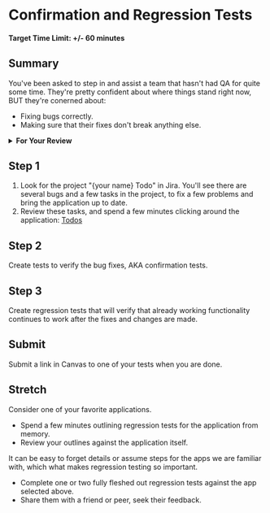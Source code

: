 # Confirmation and Regression Tests

#### Target Time Limit: +/- 60 minutes

## Summary

You've been asked to step in and assist a team that hasn't had QA for quite some
time. They're pretty confident about where things stand right now, BUT they're
conerned about:

- Fixing bugs correctly.
- Making sure that their fixes don't break anything else.

<details> <summary> <strong> For Your Review </strong> </summary>

If you're feeling uncertain on where to start in this project, look over the
following:

- Skills Practice:
  - [Use the Right Criteria](./sp1.04.1.md)
  - [Streamline Down to Regression Testing](./sp1.04.2.md)
  - [Leverage State Transition Testing](./sp1.04.3.md)

</details>

## Step 1

1. Look for the project "{your name} Todo" in Jira. You'll see there are several
   bugs and a few tasks in the project, to fix a few problems and bring the
   application up to date.
1. Review these tasks, and spend a few minutes clicking around the application:
   [Todos](https://devmountain.github.io/qa_todos)

## Step 2

Create tests to verify the bug fixes, AKA confirmation tests.

## Step 3

Create regression tests that will verify that already working functionality
continues to work after the fixes and changes are made.

## Submit

Submit a link in Canvas to one of your tests when you are done.

## Stretch

Consider one of your favorite applications.

- Spend a few minutes outlining regression tests for the application from
  memory.
- Review your outlines against the application itself.

It can be easy to forget details or assume steps for the apps we are familiar
with, which what makes regression testing so important.

- Complete one or two fully fleshed out regression tests against the app
  selected above.
- Share them with a friend or peer, seek their feedback.
